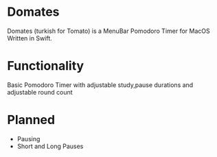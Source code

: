 # Domates
Domates (turkish for Tomato) is a MenuBar Pomodoro Timer for MacOS
Written in Swift.

# Functionality
Basic Pomodoro Timer with adjustable study,pause durations and adjustable round count

# Planned
- Pausing
- Short and Long Pauses


